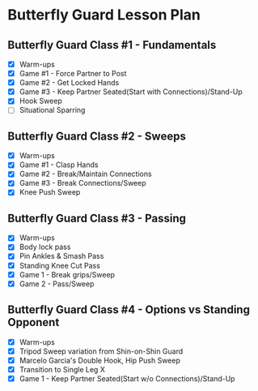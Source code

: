 # Butterfly Guard Lesson Plan

## Butterfly Guard Class \#1 - Fundamentals

- [x] Warm-ups
- [x] Game #1 - Force Partner to Post
- [x] Game #2 - Get Locked Hands
- [x] Game #3 - Keep Partner Seated(Start with Connections)/Stand-Up
- [x] Hook Sweep
- [ ] Situational Sparring

## Butterfly Guard Class \#2 - Sweeps

- [x] Warm-ups
- [x] Game #1 - Clasp Hands
- [x] Game #2 - Break/Maintain Connections
- [x] Game #3 - Break Connections/Sweep
- [x] Knee Push Sweep

## Butterfly Guard Class \#3 - Passing

- [x] Warm-ups
- [x] Body lock pass
- [x] Pin Ankles & Smash Pass
- [x] Standing Knee Cut Pass
- [x] Game 1 - Break grips/Sweep
- [x] Game 2 - Pass/Sweep

## Butterfly Guard Class \#4 - Options vs Standing Opponent

- [x] Warm-ups
- [x] Tripod Sweep variation from Shin-on-Shin Guard
- [x] Marcelo Garcia's Double Hook, Hip Push Sweep
- [x] Transition to Single Leg X
- [x] Game 1 - Keep Partner Seated(Start w/o Connections)/Stand-Up